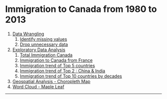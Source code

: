 # Immigration to Canada from 1980 to 2013

<div class="alert alert-block alert-info" style="margin-top: 20px">

1. [Data Wrangling](#data_wrangling)
    1. [Identify missing values](#missing_v)
    2. [Drop unnecessary data](#drop_data)
2. [Exploratory Data Analysis](#exploratory_da)
    1. [Total Immigration Canada](#total_immigration)
    2. [Immigration to Canada from France](#immigration_france)
    3. [Immigration trend of Top 5 countries](#immigration_top5)
    4. [Immigration trend of Top 2 : China & India](#immigration_ci)
    5. [Immigration trend of Top 10 countries by decades](#immigration_decades)
3. [Geospatial Analysis - Choropleth Map](#geospatial_analysis)
4. [Word Cloud - Maple Leaf](#ml_word_cloud)
<hr>
